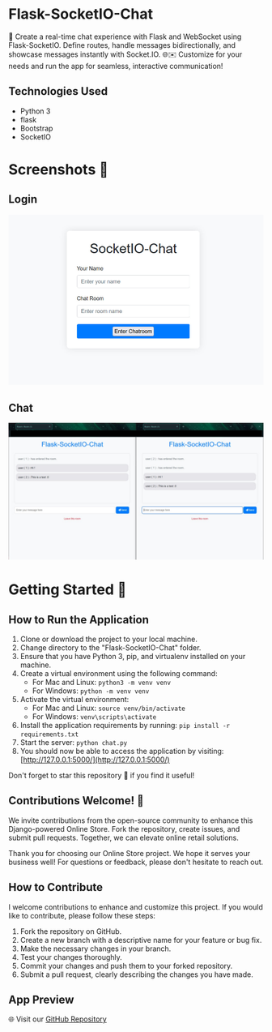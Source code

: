 # Flask-SocketIO-Chat
🚀 Create a real-time chat experience with Flask and WebSocket using Flask-SocketIO. Define routes, handle messages bidirectionally, and showcase messages instantly with Socket.IO. 🌐✉️ Customize for your needs and run the app for seamless, interactive communication!

## Technologies Used

- Python 3
- flask
- Bootstrap
- SocketIO



# Screenshots 📸
## Login
![Screenshot 2](https://raw.githubusercontent.com/mohamadsaleh82/Flask-SocketIO-Chat/master/Demo/2.jpg)
## Chat
![Screenshot 1](https://raw.githubusercontent.com/mohamadsaleh82/Flask-SocketIO-Chat/master/Demo/1.jpg)



# Getting Started 🚀

## How to Run the Application

1. Clone or download the project to your local machine.
2. Change directory to the "Flask-SocketIO-Chat" folder.
3. Ensure that you have Python 3, pip, and virtualenv installed on your machine.
4. Create a virtual environment using the following command:
   - For Mac and Linux: `python3 -m venv venv`
   - For Windows: `python -m venv venv`
5. Activate the virtual environment:
   - For Mac and Linux: `source venv/bin/activate`
   - For Windows: `venv\scripts\activate`
6. Install the application requirements by running: `pip install -r requirements.txt`
7. Start the server: `python chat.py`
8. You should now be able to access the application by visiting: [http://127.0.0.1:5000/](http://127.0.0.1:5000/)


Don't forget to star this repository 🌟 if you find it useful!

## Contributions Welcome! 🙌

We invite contributions from the open-source community to enhance this Django-powered Online Store. Fork the repository, create issues, and submit pull requests. Together, we can elevate online retail solutions.

Thank you for choosing our Online Store project. We hope it serves your business well! For questions or feedback, please don't hesitate to reach out.

## How to Contribute

I welcome contributions to enhance and customize this project. If you would like to contribute, please follow these steps:

1. Fork the repository on GitHub.
2. Create a new branch with a descriptive name for your feature or bug fix.
3. Make the necessary changes in your branch.
4. Test your changes thoroughly.
5. Commit your changes and push them to your forked repository.
6. Submit a pull request, clearly describing the changes you have made.

## App Preview


🌐 Visit our [GitHub Repository](https://github.com/mohamadSaleh82/Flask-SocketIO-Chat)
